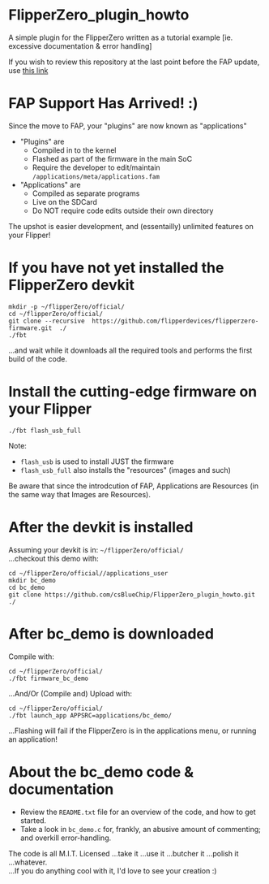# FlipperZero_plugin_howto
A simple plugin for the FlipperZero written as a tutorial example [ie. excessive documentation &amp; error handling]

If you wish to review this repository at the last point before the FAP update, use [this link](https://github.com/csBlueChip/FlipperZero_plugin_howto/tree/21f2620035728cd04e1951c3f6a30de1cfe8a280)

# FAP Support Has Arrived! :)
Since the move to FAP, your "plugins" are now known as "applications"
* "Plugins" are 
  * Compiled in to the kernel
  * Flashed as part of the firmware in the main SoC
  * Require the developer to edit/maintain `/applications/meta/applications.fam`
* "Applications" are 
  * Compiled as separate programs
  * Live on the SDCard
  * Do NOT require code edits outside their own directory

The upshot is easier development, and (essentailly) unlimited features on your Flipper!

# If you have not yet installed the FlipperZero devkit
```
mkdir -p ~/flipperZero/official/
cd ~/flipperZero/official/
git clone --recursive  https://github.com/flipperdevices/flipperzero-firmware.git  ./
./fbt
```
...and wait while it downloads all the required tools and performs the first build of the code.

# Install the cutting-edge firmware on your Flipper
`./fbt flash_usb_full`

Note:
* `flash_usb` is used to install JUST the firmware<br/>
* `flash_usb_full` also installs the "resources" (images and such)<br/>

Be aware that since the introdcution of FAP, Applications are Resources (in the same way that Images are Resources).

# After the devkit is installed
Assuming your devkit is in: `~/flipperZero/official/`<br/>
...checkout this demo with:
```
cd ~/flipperZero/official//applications_user
mkdir bc_demo
cd bc_demo
git clone https://github.com/csBlueChip/FlipperZero_plugin_howto.git ./
```

# After bc_demo is downloaded
Compile with:
```
cd ~/flipperZero/official/
./fbt firmware_bc_demo
```
...And/Or (Compile and) Upload with:
```
cd ~/flipperZero/official/
./fbt launch_app APPSRC=applications/bc_demo/
```
...Flashing will fail if the FlipperZero is in the applications menu, or running an application!

# About the bc_demo code & documentation
* Review the `README.txt` file for an overview of the code, and how to get started.
* Take a look in `bc_demo.c` for, frankly, an abusive amount of commenting; and overkill error-handling.

The code is all M.I.T. Licensed ...take it ...use it ...butcher it ...polish it ...whatever. <br/>
...If you do anything cool with it, I'd love to see your creation :)

